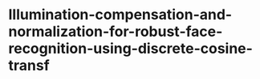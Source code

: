 # Illumination-compensation-and-normalization-for-robust-face-recognition-using-discrete-cosine-transf
